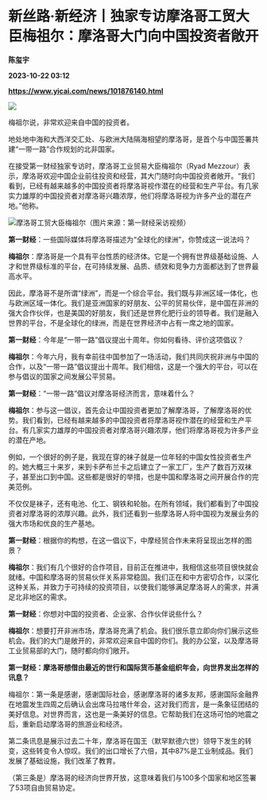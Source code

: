 # 新丝路·新经济丨独家专访摩洛哥工贸大臣梅祖尔：摩洛哥大门向中国投资者敞开
**陈玺宇**

**2023-10-22 03:12**

**https://www.yicai.com/news/101876140.html**

![](https://imgcdn.yicai.com/uppics/slides/2023/10/f9da51956137f4b594ee5946c2e8f7d1.jpg)

梅祖尔说，非常欢迎来自中国的投资者。

地处地中海和大西洋交汇处、与欧洲大陆隔海相望的摩洛哥，是首个与中国签署共建“一带一路”合作规划的北非国家。

在接受第一财经独家专访时，摩洛哥工业贸易大臣梅祖尔（Ryad Mezzour）表示，摩洛哥欢迎中国企业前往投资和经营，其大门随时向中国投资者敞开。“我们看到，已经有越来越多的中国投资者将摩洛哥视作潜在的经营和生产平台。有几家实力雄厚的中国投资者对摩洛哥兴趣浓厚，他们将摩洛哥视为许多产业的潜在产地。”他称。

![摩洛哥工贸大臣梅祖尔（图片来源：第一财经采访视频）](https://imgcdn.yicai.com/uppics/images/2023/10/8f7b97a9a1b9970294fdacab1817d053.jpg)

**第一财经**：一些国际媒体将摩洛哥描述为“全球化的绿洲”，你赞成这一说法吗？

**梅祖尔**：摩洛哥是一个具有平台性质的经济体。它是一个拥有世界级基础设施、人才和世界级标准的平台，在可持续发展、品质、绩效和竞争力方面都达到了世界最高水平。

因此，摩洛哥不是所谓“绿洲”，而是一个综合平台。我们既与非洲区域一体化，也与欧洲区域一体化。我们是亚洲国家的好朋友、公平的贸易伙伴，是中国在非洲的强大合作伙伴，也是美国的好朋友，我们还是世界化肥行业的领导者。我们是融入世界的平台，不是全球化的绿洲，而是在世界经济中占有一席之地的国家。

**第一财经**：今年是“一带一路”倡议提出十周年。你如何看待、评价这项倡议？

**梅祖尔**：今年六月，我有幸前往中国参加了一场活动，我们共同庆祝非洲与中国的合作，以及“一带一路”倡议提出十周年。我们相信，这是一个强大的平台，可以在参与倡议的国家之间发展公平贸易。

**第一财经**：“一带一路”倡议对摩洛哥经济而言，意味着什么？

**梅祖尔**：参与这一倡议，首先会让中国投资者更加了解摩洛哥，了解摩洛哥的优势。我们看到，已经有越来越多的中国投资者将摩洛哥视作潜在的经营和生产平台。有几家实力雄厚的中国投资者对摩洛哥兴趣浓厚，他们将摩洛哥视为许多产业的潜在产地。

例如，一个很好的例子是，我现在穿的袜子就是一位年轻的中国女性投资者生产的。她大概三十来岁，来到卡萨布兰卡之后建立了一家工厂，生产了数百万双袜子，甚至出口到中国。这些都是很好的举措，也是中国和摩洛哥之间开展合作的完美范例。

不仅仅是袜子，还有电池、化工、钢铁和轮胎。在所有领域，我们都看到了中国投资者对摩洛哥的浓厚兴趣。此外，我们还看到一些摩洛哥人将中国视为发展业务的强大市场和优良的生产基地。

**第一财经**：根据你的构想，在这一倡议下，中摩经贸合作未来将呈现出怎样的图景？

**梅祖尔**：我们有几个很好的合作项目，目前正在推进中，我相信这些项目很快就会就绪。中国和摩洛哥的贸易伙伴关系非常稳固。我们正在和中方密切合作，以深化这种关系，并致力于可持续的投资项目，以使我们能够满足摩洛哥人的需求，并满足北非地区的需求。

**第一财经**：你想对中国的投资者、企业家、合作伙伴说些什么？

**梅祖尔**：想要打开非洲市场，摩洛哥充满了机会。我们很乐意立即向你们展示这些机会。我们的大门是敞开的，非常欢迎来自中国的你们。我的办公室，以及摩洛哥工业贸易部的大门，随时都向你们敞开。

**第一财经：摩洛哥想借由最近的世行和国际货币基金组织年会，向世界发出怎样的讯息？**

梅祖尔：第一条是感谢，感谢国际社会，感谢摩洛哥的诸多友邦，感谢国际金融界在地震发生四周之后确认会出席马拉喀什年会，这对我们而言，是一条象征团结的美好信息。对世界而言，这也是一条美好的信息。它帮助我们在这场可怕的地震之后，重新启动摩洛哥的旅游业和经济。

第二条讯息是展示过去二十年，摩洛哥在国王（默罕默德六世）领导下发生的转变，这些转变令人惊叹。我们的出口增长了六倍，其中87%是工业制成品。我们发展了基础设施，我们改革了教育。

（第三条是）摩洛哥的经济向世界开放，这意味着我们与100多个国家和地区签署了53项自由贸易协定。